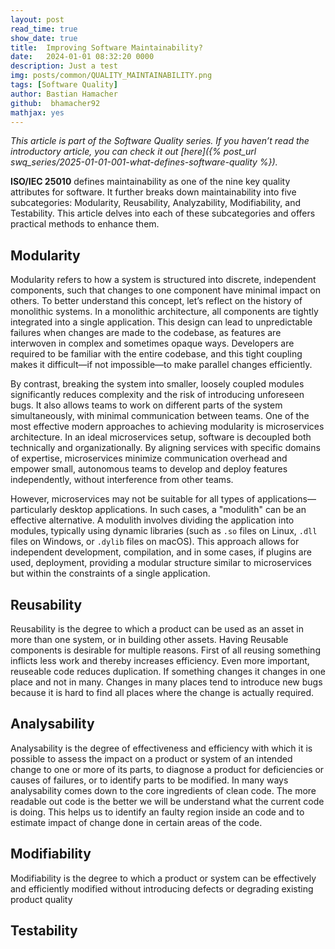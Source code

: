 ```yaml
---
layout: post
read_time: true
show_date: true
title:  Improving Software Maintainability?
date:   2024-01-01 08:32:20 0000
description: Just a test
img: posts/common/QUALITY_MAINTAINABILITY.png 
tags: [Software Quality]
author: Bastian Hamacher
github:  bhamacher92
mathjax: yes
---
```


*This article is part of the Software Quality series. If you haven’t read the introductory article, you can check it out [here]({% post_url swq_series/2025-01-01-001-what-defines-software-quality %}).*

**ISO/IEC 25010** defines maintainability as one of the nine key quality attributes for software. It further breaks down maintainability into five subcategories: Modularity, Reusability, Analyzability, Modifiability, and Testability. This article delves into each of these subcategories and offers practical methods to enhance them.

## Modularity

Modularity refers to how a system is structured into discrete, independent components, such that changes to one component have minimal impact on others. To better understand this concept, let’s reflect on the history of monolithic systems. In a monolithic architecture, all components are tightly integrated into a single application. This design can lead to unpredictable failures when changes are made to the codebase, as features are interwoven in complex and sometimes opaque ways. Developers are required to be familiar with the entire codebase, and this tight coupling makes it difficult—if not impossible—to make parallel changes efficiently.

By contrast, breaking the system into smaller, loosely coupled modules significantly reduces complexity and the risk of introducing unforeseen bugs. It also allows teams to work on different parts of the system simultaneously, with minimal communication between teams. One of the most effective modern approaches to achieving modularity is microservices architecture. In an ideal microservices setup, software is decoupled both technically and organizationally. By aligning services with specific domains of expertise, microservices minimize communication overhead and empower small, autonomous teams to develop and deploy features independently, without interference from other teams.

However, microservices may not be suitable for all types of applications—particularly desktop applications. In such cases, a "modulith" can be an effective alternative. A modulith involves dividing the application into modules, typically using dynamic libraries (such as `.so` files on Linux, `.dll` files on Windows, or `.dylib` files on macOS). This approach allows for independent development, compilation, and in some cases, if plugins are used, deployment, providing a modular structure similar to microservices but within the constraints of a single application.

## Reusability

Reusability is the degree to which a product can be used as an asset in more than one system, or in building other assets. Having Reusable components is desirable for multiple reasons. First of all reusing something inflicts less work and thereby increases efficiency. Even more important, reuseable code reduces duplication. If something changes it changes in one place and not in many. Changes in many places tend to introduce new bugs because it is hard to find all places where the change is actually required.

## Analysability

Analysability is the degree of effectiveness and efficiency with which it is possible to assess the impact on a product or system of an intended change to one or more of its parts, to diagnose a product for deficiencies or causes of failures, or to identify parts to be modified.
In many ways analysability comes down to the core ingredients of clean code. The more readable out code is the better we will be understand what the current code is doing. This helps us to identify an faulty region inside an code and to estimate impact of change done in certain areas of the code.

## Modifiability

Modifiability is the degree to which a product or system can be effectively and efficiently modified without introducing defects or degrading existing product quality

## Testability